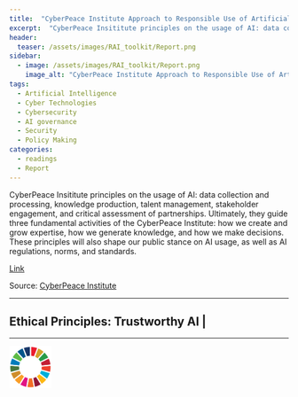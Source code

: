 ```yaml
---
title:  "CyberPeace Institute Approach to Responsible Use of Artificial Intelligence"  
excerpt:  "CyberPeace Insititute principles on the usage of AI: data collection and processing, knowledge production, talent management, stakeholder engagement, and critical assessment of partnerships. Ultimately, they guide three fundamental activiti (...)"  
header:
  teaser: /assets/images/RAI_toolkit/Report.png
sidebar:
  - image: /assets/images/RAI_toolkit/Report.png
    image_alt: "CyberPeace Institute Approach to Responsible Use of Artificial Intelligence"
tags:
  - Artificial Intelligence
  - Cyber Technologies
  - Cybersecurity
  - AI governance
  - Security
  - Policy Making
categories:
  - readings
  - Report
---
```

CyberPeace Insititute principles on the usage of AI: data collection and processing, knowledge production, talent management, stakeholder engagement, and critical assessment of partnerships. Ultimately, they guide three fundamental activities of the CyberPeace Institute: how we create and grow expertise, how we generate knowledge, and how we make decisions. These principles will also shape our public stance on AI usage, as well as AI regulations, norms, and standards.

[Link](https://cyberpeaceinstitute.org/wp-content/uploads/2023/09/AI-CyberPeace-Policy.pdf)

Source: [CyberPeace Institute](https://cyberpeaceinstitute.org)

<hr>
<h2>Ethical Principles: Trustworthy AI | </h2>
<hr>

<img src="/assets/images/sdg/SDG_Wheel_WEB/SDG_Wheel_WEB.png" width="15%"/>
